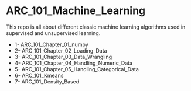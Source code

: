 # ARC_101_Machine_Learning
This repo is all about different classic machine learning algorithms used in supervised and unsupervised learning.
* 1- ARC_101_Chapter_01_numpy
* 2- ARC_101_Chapter_02_Loading_Data
* 3- ARC_101_Chapter_03_Data_Wrangling
* 4- ARC_101_Chapter_04_Handling_Numeric_Data
* 5- ARC_101_Chapter_05_Handling_Categorical_Data
* 6- ARC_101_Kmeans
* 7- ARC_101_Density_Based
